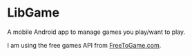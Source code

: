 # **LibGame**

A mobile Android app to manage games you play/want to play.

I am using the free games API from [FreeToGame.com](https://www.freetogame.com/api-doc).
